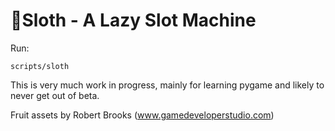 
🦥Sloth - A Lazy Slot Machine
=============================

Run:

    scripts/sloth

This is very much work in progress, mainly for learning pygame and likely to
never get out of beta.


Fruit assets by Robert Brooks (www.gamedeveloperstudio.com)
